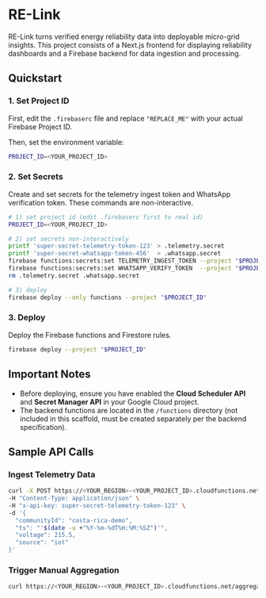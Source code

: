 # RE-Link

RE-Link turns verified energy reliability data into deployable micro-grid insights. This project consists of a Next.js frontend for displaying reliability dashboards and a Firebase backend for data ingestion and processing.

## Quickstart

### 1. Set Project ID
First, edit the `.firebaserc` file and replace `"REPLACE_ME"` with your actual Firebase Project ID.

Then, set the environment variable:
```bash
PROJECT_ID=<YOUR_PROJECT_ID>
```

### 2. Set Secrets
Create and set secrets for the telemetry ingest token and WhatsApp verification token. These commands are non-interactive.

```bash
# 1) set project id (edit .firebaserc first to real id)
PROJECT_ID=<YOUR_PROJECT_ID>

# 2) set secrets non-interactively
printf 'super-secret-telemetry-token-123' > .telemetry.secret
printf 'super-secret-whatsapp-token-456'  > .whatsapp.secret
firebase functions:secrets:set TELEMETRY_INGEST_TOKEN --project "$PROJECT_ID" --data-file ./.telemetry.secret
firebase functions:secrets:set WHATSAPP_VERIFY_TOKEN  --project "$PROJECT_ID" --data-file ./.whatsapp.secret
rm .telemetry.secret .whatsapp.secret

# 3) deploy
firebase deploy --only functions --project "$PROJECT_ID"
```

### 3. Deploy
Deploy the Firebase functions and Firestore rules.

```bash
firebase deploy --project "$PROJECT_ID"
```

## Important Notes
- Before deploying, ensure you have enabled the **Cloud Scheduler API** and **Secret Manager API** in your Google Cloud project.
- The backend functions are located in the `/functions` directory (not included in this scaffold, must be created separately per the backend specification).

## Sample API Calls

### Ingest Telemetry Data
```bash
curl -X POST https://<YOUR_REGION>-<YOUR_PROJECT_ID>.cloudfunctions.net/ingestTelemetry \
-H "Content-Type: application/json" \
-H "x-api-key: super-secret-telemetry-token-123" \
-d '{
  "communityId": "costa-rica-demo",
  "ts": "'$(date -u +"%Y-%m-%dT%H:%M:%SZ")'",
  "voltage": 215.5,
  "source": "iot"
}'
```

### Trigger Manual Aggregation
```bash
curl https://<YOUR_REGION>-<YOUR_PROJECT_ID>.cloudfunctions.net/aggregateNow
```

